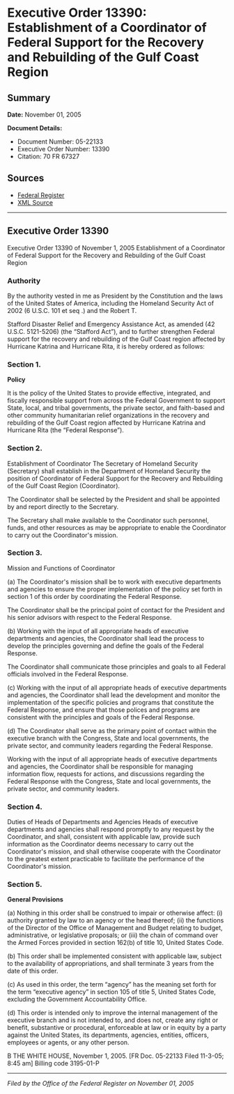 # Executive Order 13390: Establishment of a Coordinator of Federal Support for the Recovery and Rebuilding of the Gulf Coast Region

## Summary

**Date:** November 01, 2005

**Document Details:**
- Document Number: 05-22133
- Executive Order Number: 13390
- Citation: 70 FR 67327

## Sources
- [Federal Register](https://www.federalregister.gov/documents/2005/11/04/05-22133/establishment-of-a-coordinator-of-federal-support-for-the-recovery-and-rebuilding-of-the-gulf-coast)
- [XML Source](https://www.federalregister.gov/documents/full_text/xml/2005/11/04/05-22133.xml)

---

## Executive Order 13390

Executive Order 13390 of November 1, 2005
Establishment of a Coordinator of Federal Support for the Recovery and Rebuilding of the Gulf Coast Region
### Authority

By the authority vested in me as President by the Constitution and the laws of the United States of America, including the Homeland Security Act of 2002 (6 U.S.C. 101 
et seq
.) and the Robert T.

Stafford Disaster Relief and Emergency Assistance Act, as amended (42 U.S.C. 5121-5206) (the “Stafford Act”), and to further strengthen Federal support for the recovery and rebuilding of the Gulf Coast region affected by Hurricane Katrina and Hurricane Rita, it is hereby ordered as follows:
### Section 1.

**Policy**

It is the policy of the United States to provide effective, integrated, and fiscally responsible support from across the Federal Government to support State, local, and tribal governments, the private sector, and faith-based and other community humanitarian relief organizations in the recovery and rebuilding of the Gulf Coast region affected by Hurricane Katrina and Hurricane Rita (the “Federal Response”).
### Section 2.

Establishment of Coordinator
The Secretary of Homeland Security (Secretary) shall establish in the Department of Homeland Security the position of Coordinator of Federal Support for the Recovery and Rebuilding of the Gulf Coast Region (Coordinator).

The Coordinator shall be selected by the President and shall be appointed by and report directly to the Secretary.

The Secretary shall make available to the Coordinator such personnel, funds, and other resources as may be appropriate to enable the Coordinator to carry out the Coordinator's mission.
### Section 3.

Mission and Functions of Coordinator

(a) The Coordinator's mission shall be to work with executive departments and agencies to ensure the proper implementation of the policy set forth in section 1 of this order by coordinating the Federal Response.

The Coordinator shall be the principal point of contact for the President and his senior advisors with respect to the Federal Response.

(b) Working with the input of all appropriate heads of executive departments and agencies, the Coordinator shall lead the process to develop the principles governing and define the goals of the Federal Response.

The Coordinator shall communicate those principles and goals to all Federal officials involved in the Federal Response.

(c) Working with the input of all appropriate heads of executive departments and agencies, the Coordinator shall lead the development and monitor the implementation of the specific policies and programs that constitute the Federal Response, and ensure that those polices and programs are consistent with the principles and goals of the Federal Response.

(d) The Coordinator shall serve as the primary point of contact within the executive branch with the Congress, State and local governments, the private sector, and community leaders regarding the Federal Response.

Working with the input of all appropriate heads of executive departments and agencies, the Coordinator shall be responsible for managing information flow, requests for actions, and discussions regarding the Federal Response with the Congress, State and local governments, the private sector, and community leaders.
### Section 4.

Duties of Heads of Departments and Agencies
Heads of executive departments and agencies shall respond promptly to any request by the 
Coordinator, and shall, consistent with applicable law, provide such information as the Coordinator deems necessary to carry out the Coordinator's mission, and shall otherwise cooperate with the Coordinator to the greatest extent practicable to facilitate the performance of the Coordinator's mission.
### Section 5.

**General Provisions**

(a) Nothing in this order shall be construed to impair or otherwise affect:
    (i) authority granted by law to an agency or the head thereof;
    (ii) the functions of the Director of the Office of Management and Budget relating to budget, administrative, or legislative proposals; or
    (iii) the chain of command over the Armed Forces provided in section 162(b) of title 10, United States Code.

(b) This order shall be implemented consistent with applicable law, subject to the availability of appropriations, and shall terminate 3 years from the date of this order.

(c) As used in this order, the term “agency” has the meaning set forth for the term “executive agency” in section 105 of title 5, United States Code, excluding the Government Accountability Office.

(d) This order is intended only to improve the internal management of the executive branch and is not intended to, and does not, create any right or benefit, substantive or procedural, enforceable at law or in equity by a party against the United States, its departments, agencies, entities, officers, employees or agents, or any other person.

B
THE WHITE HOUSE,
November 1, 2005.
[FR Doc. 05-22133
Filed 11-3-05; 8:45 am]
Billing code 3195-01-P

---

*Filed by the Office of the Federal Register on November 01, 2005*
